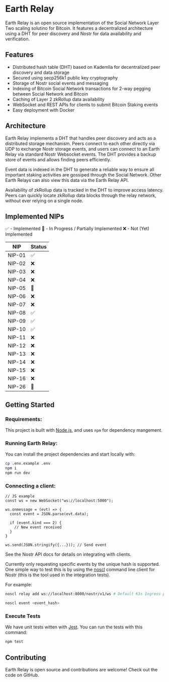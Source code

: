 # Earth Relay

Earth Relay is an open source implementation of the Social Network Layer Two scaling solutino for Bitcoin. It features a decentralized architecture using a DHT for peer discovery and Nostr for data availability and verification.

## Features

- Distributed hash table (DHT) based on Kademlia for decentralized peer discovery and data storage
- Secured using secp256k1 public key cryptography
- Storage of Nostr social events and messaging
- Indexing of Bitcoin Social Network transactions for 2-way pegging between Social Network and Bitcoin
- Caching of Layer 2 zkRollup data availability
- WebSocket and REST APIs for clients to submit Bitcoin Staking events
- Easy deployment with Docker

## Architecture

Earth Relay implements a DHT that handles peer discovery and acts as a distributed storage mechanism. Peers connect to each other directly via UDP to exchange Nostr storage events, and users can connect to an Earth Relay via standard Nostr Websocket events. The DHT provides a backup store of events and allows finding peers efficiently.

Event data is indexed in the DHT to generate a reliable way to ensure all important staking activities are gossiped through the Social Network. Other Earth Relays can also view this data via the Earth Relay API.

Availability of zkRollup data is tracked in the DHT to improve access latency. Peers can quickly locate zkRollup data blocks through the relay network, without ever relying on a single node.

## Implemented NIPs

✅ - Implemented
🚧 - In Progress / Partially Implemented
❌ - Not (Yet) Implemented

| NIP      | Status |
| -------- | ------ |
| NIP-01   | ✅     |
| NIP-02   | ❌     |
| NIP-03   | ❌     |
| NIP-04   | ❌     |
| NIP-05   | 🚧     |
| NIP-06   | ❌     |
| NIP-07   | ❌     |
| NIP-08   | ✅     |
| NIP-09   | ✅     |
| NIP-10   | ✅     |
| NIP-11   | ❌     |
| NIP-12   | ❌     |
| NIP-13   | ❌     |
| NIP-14   | ❌     |
| NIP-15   | ❌     |
| NIP-16   | ❌     |
| NIP-26   | 🚧     |

## Getting Started

### Requirements:

This project is built with [Node.js](https://nodejs.org/), and uses `npm` for dependency mangement.

### Running Earth Relay:

You can install the project dependencies and start locally with:

```bash
cp .env.example .env
npm i
npm run dev
```

### Connecting a client:

```
// JS example 
const ws = new WebSocket("ws://localhost:5000");

ws.onmessage = (evt) => {
  const event = JSON.parse(evt.data);
  
  if (event.kind === 2) {
    // New event received
  }
}

ws.send(JSON.stringify({...})); // Send event
```

See the Nostr API docs for details on integrating with clients.

Currently only requesting specific events by the unique hash is supported. One simple way to test this is by using the [noscl](https://github.com/fiatjaf/noscl) command line client for Nostr (this is the tool used in the integration tests).

For example:

```bash
noscl relay add ws://localhost:8000/nostr/v1/ws # Default K3s Ingress port used when running k3d:up

noscl event <event_hash>
```

### Execute Tests

We have unit tests witten with [Jest](https://jestjs.io/). You can run the tests with this command:

```bash
npm test
```

## Contributing

Earth Relay is open source and contributions are welcome! Check out the code on GitHub.

